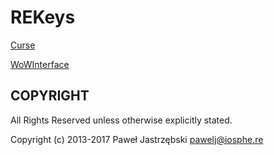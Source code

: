 ﻿# REKeys

[Curse](https://www.curseforge.com/wow/addons/rekeys-keystone-manager)

[WoWInterface](http://www.wowinterface.com/downloads/fileinfo.php?id=24510)

## COPYRIGHT

All Rights Reserved unless otherwise explicitly stated.

Copyright (c) 2013-2017 Paweł Jastrzębski <pawelj@iosphe.re>
